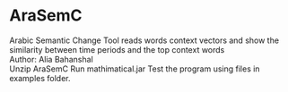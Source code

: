 # AraSemC
Arabic Semantic Change Tool reads words context vectors and show the similarity between time periods and the top context words
<br/>
Author: Alia Bahanshal
<br/>
Unzip AraSemC 
Run mathimatical.jar
Test the program using files in examples folder.

